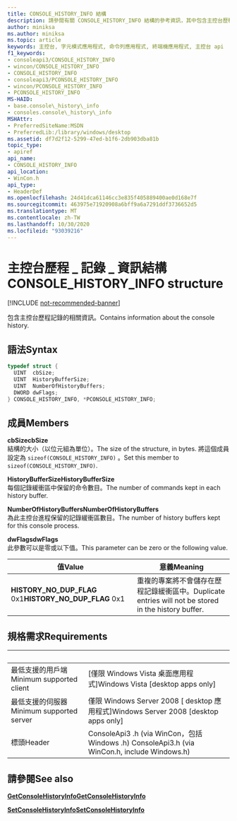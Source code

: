 ```yaml
---
title: CONSOLE_HISTORY_INFO 結構
description: 請參閱有關 CONSOLE_HISTORY_INFO 結構的參考資訊，其中包含主控台歷程記錄的相關資訊。
author: miniksa
ms.author: miniksa
ms.topic: article
keywords: 主控台, 字元模式應用程式, 命令列應用程式, 終端機應用程式, 主控台 api
f1_keywords:
- consoleapi3/CONSOLE_HISTORY_INFO
- wincon/CONSOLE_HISTORY_INFO
- CONSOLE_HISTORY_INFO
- consoleapi3/PCONSOLE_HISTORY_INFO
- wincon/PCONSOLE_HISTORY_INFO
- PCONSOLE_HISTORY_INFO
MS-HAID:
- base.console\_history\_info
- consoles.console\_history\_info
MSHAttr:
- PreferredSiteName:MSDN
- PreferredLib:/library/windows/desktop
ms.assetid: df7d2f12-5299-47ed-b1f6-2db903dba81b
topic_type:
- apiref
api_name:
- CONSOLE_HISTORY_INFO
api_location:
- WinCon.h
api_type:
- HeaderDef
ms.openlocfilehash: 24d41dca61146cc3e835f405889400ae0d168e7f
ms.sourcegitcommit: 463975e71920908a6bff9a6a7291ddf3736652d5
ms.translationtype: MT
ms.contentlocale: zh-TW
ms.lasthandoff: 10/30/2020
ms.locfileid: "93039216"
---
```

# <a name="console_history_info-structure"></a><span data-ttu-id="9cbcd-104">主控台歷程 \_ 記錄 \_ 資訊結構</span><span class="sxs-lookup"><span data-stu-id="9cbcd-104">CONSOLE\_HISTORY\_INFO structure</span></span>

[!INCLUDE [not-recommended-banner](./includes/not-recommended-banner.md)]

<span data-ttu-id="9cbcd-105">包含主控台歷程記錄的相關資訊。</span><span class="sxs-lookup"><span data-stu-id="9cbcd-105">Contains information about the console history.</span></span>

## <a name="syntax"></a><span data-ttu-id="9cbcd-106">語法</span><span class="sxs-lookup"><span data-stu-id="9cbcd-106">Syntax</span></span>

```C
typedef struct {
  UINT  cbSize;
  UINT  HistoryBufferSize;
  UINT  NumberOfHistoryBuffers;
  DWORD dwFlags;
} CONSOLE_HISTORY_INFO, *PCONSOLE_HISTORY_INFO;
```

## <a name="members"></a><span data-ttu-id="9cbcd-107">成員</span><span class="sxs-lookup"><span data-stu-id="9cbcd-107">Members</span></span>

<span data-ttu-id="9cbcd-108">**cbSize**</span><span class="sxs-lookup"><span data-stu-id="9cbcd-108">**cbSize**</span></span>  
<span data-ttu-id="9cbcd-109">結構的大小（以位元組為單位）。</span><span class="sxs-lookup"><span data-stu-id="9cbcd-109">The size of the structure, in bytes.</span></span> <span data-ttu-id="9cbcd-110">將這個成員設定為 `sizeof(CONSOLE_HISTORY_INFO)` 。</span><span class="sxs-lookup"><span data-stu-id="9cbcd-110">Set this member to `sizeof(CONSOLE_HISTORY_INFO)`.</span></span>

<span data-ttu-id="9cbcd-111">**HistoryBufferSize**</span><span class="sxs-lookup"><span data-stu-id="9cbcd-111">**HistoryBufferSize**</span></span>  
<span data-ttu-id="9cbcd-112">每個記錄緩衝區中保留的命令數目。</span><span class="sxs-lookup"><span data-stu-id="9cbcd-112">The number of commands kept in each history buffer.</span></span>

<span data-ttu-id="9cbcd-113">**NumberOfHistoryBuffers**</span><span class="sxs-lookup"><span data-stu-id="9cbcd-113">**NumberOfHistoryBuffers**</span></span>  
<span data-ttu-id="9cbcd-114">為此主控台進程保留的記錄緩衝區數目。</span><span class="sxs-lookup"><span data-stu-id="9cbcd-114">The number of history buffers kept for this console process.</span></span>

<span data-ttu-id="9cbcd-115">**dwFlags**</span><span class="sxs-lookup"><span data-stu-id="9cbcd-115">**dwFlags**</span></span>  
<span data-ttu-id="9cbcd-116">此參數可以是零或以下值。</span><span class="sxs-lookup"><span data-stu-id="9cbcd-116">This parameter can be zero or the following value.</span></span>

| <span data-ttu-id="9cbcd-117">值</span><span class="sxs-lookup"><span data-stu-id="9cbcd-117">Value</span></span> | <span data-ttu-id="9cbcd-118">意義</span><span class="sxs-lookup"><span data-stu-id="9cbcd-118">Meaning</span></span> |
|-|-|
| <span data-ttu-id="9cbcd-119">**HISTORY_NO_DUP_FLAG** 0x1</span><span class="sxs-lookup"><span data-stu-id="9cbcd-119">**HISTORY_NO_DUP_FLAG** 0x1</span></span> | <span data-ttu-id="9cbcd-120">重複的專案將不會儲存在歷程記錄緩衝區中。</span><span class="sxs-lookup"><span data-stu-id="9cbcd-120">Duplicate entries will not be stored in the history buffer.</span></span>

## <a name="requirements"></a><span data-ttu-id="9cbcd-121">規格需求</span><span class="sxs-lookup"><span data-stu-id="9cbcd-121">Requirements</span></span>

| &nbsp; | &nbsp; |
|-|-|
| <span data-ttu-id="9cbcd-122">最低支援的用戶端</span><span class="sxs-lookup"><span data-stu-id="9cbcd-122">Minimum supported client</span></span> | <span data-ttu-id="9cbcd-123">\[僅限 Windows Vista 桌面應用程式\]</span><span class="sxs-lookup"><span data-stu-id="9cbcd-123">Windows Vista \[desktop apps only\]</span></span> |
| <span data-ttu-id="9cbcd-124">最低支援的伺服器</span><span class="sxs-lookup"><span data-stu-id="9cbcd-124">Minimum supported server</span></span> | <span data-ttu-id="9cbcd-125">僅限 Windows Server 2008 \[ desktop 應用程式\]</span><span class="sxs-lookup"><span data-stu-id="9cbcd-125">Windows Server 2008 \[desktop apps only\]</span></span> |
| <span data-ttu-id="9cbcd-126">標頭</span><span class="sxs-lookup"><span data-stu-id="9cbcd-126">Header</span></span> | <span data-ttu-id="9cbcd-127">ConsoleApi3 .h (via WinCon，包括 Windows .h) </span><span class="sxs-lookup"><span data-stu-id="9cbcd-127">ConsoleApi3.h (via WinCon.h, include Windows.h)</span></span> |

## <a name="see-also"></a><span data-ttu-id="9cbcd-128">請參閱</span><span class="sxs-lookup"><span data-stu-id="9cbcd-128">See also</span></span>

[<span data-ttu-id="9cbcd-129">**GetConsoleHistoryInfo**</span><span class="sxs-lookup"><span data-stu-id="9cbcd-129">**GetConsoleHistoryInfo**</span></span>](getconsolehistoryinfo.md)

[<span data-ttu-id="9cbcd-130">**SetConsoleHistoryInfo**</span><span class="sxs-lookup"><span data-stu-id="9cbcd-130">**SetConsoleHistoryInfo**</span></span>](setconsolehistoryinfo.md)
